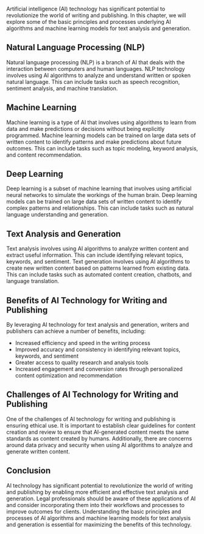 

Artificial intelligence (AI) technology has significant potential to revolutionize the world of writing and publishing. In this chapter, we will explore some of the basic principles and processes underlying AI algorithms and machine learning models for text analysis and generation.

Natural Language Processing (NLP)
---------------------------------

Natural language processing (NLP) is a branch of AI that deals with the interaction between computers and human languages. NLP technology involves using AI algorithms to analyze and understand written or spoken natural language. This can include tasks such as speech recognition, sentiment analysis, and machine translation.

Machine Learning
----------------

Machine learning is a type of AI that involves using algorithms to learn from data and make predictions or decisions without being explicitly programmed. Machine learning models can be trained on large data sets of written content to identify patterns and make predictions about future outcomes. This can include tasks such as topic modeling, keyword analysis, and content recommendation.

Deep Learning
-------------

Deep learning is a subset of machine learning that involves using artificial neural networks to simulate the workings of the human brain. Deep learning models can be trained on large data sets of written content to identify complex patterns and relationships. This can include tasks such as natural language understanding and generation.

Text Analysis and Generation
----------------------------

Text analysis involves using AI algorithms to analyze written content and extract useful information. This can include identifying relevant topics, keywords, and sentiment. Text generation involves using AI algorithms to create new written content based on patterns learned from existing data. This can include tasks such as automated content creation, chatbots, and language translation.

Benefits of AI Technology for Writing and Publishing
----------------------------------------------------

By leveraging AI technology for text analysis and generation, writers and publishers can achieve a number of benefits, including:

* Increased efficiency and speed in the writing process
* Improved accuracy and consistency in identifying relevant topics, keywords, and sentiment
* Greater access to quality research and analysis tools
* Increased engagement and conversion rates through personalized content optimization and recommendation

Challenges of AI Technology for Writing and Publishing
------------------------------------------------------

One of the challenges of AI technology for writing and publishing is ensuring ethical use. It is important to establish clear guidelines for content creation and review to ensure that AI-generated content meets the same standards as content created by humans. Additionally, there are concerns around data privacy and security when using AI algorithms to analyze and generate written content.

Conclusion
----------

AI technology has significant potential to revolutionize the world of writing and publishing by enabling more efficient and effective text analysis and generation. Legal professionals should be aware of these applications of AI and consider incorporating them into their workflows and processes to improve outcomes for clients. Understanding the basic principles and processes of AI algorithms and machine learning models for text analysis and generation is essential for maximizing the benefits of this technology.
